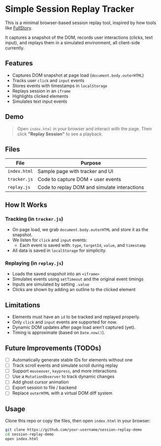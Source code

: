 # Simple Session Replay Tracker

This is a minimal browser-based session replay tool, inspired by how tools like [FullStory](https://www.fullstory.com/).

It captures a snapshot of the DOM, records user interactions (clicks, text input), and replays them in a simulated environment, all client-side currently.

## Features

- Captures DOM snapshot at page load (`document.body.outerHTML`)
- Tracks user `click` and `input` events
- Stores events with timestamps in `localStorage`
- Replays session in an `iframe`
- Highlights clicked elements
- Simulates text input events

## Demo

> Open `index.html` in your browser and interact with the page. Then click **"Replay Session"** to see a playback.

##  Files

| File | Purpose |
|------|---------|
| `index.html` | Sample page with tracker and UI |
| `tracker.js` | Code to capture DOM + user events |
| `replay.js` | Code to replay DOM and simulate interactions |

## How It Works

### Tracking (in `tracker.js`)
- On page load, we grab `document.body.outerHTML` and store it as the snapshot.
- We listen for `click` and `input` events:
  - Each event is saved with: `type`, `targetId`, `value`, and `timestamp`
- All data is saved in `localStorage` for simplicity.

### Replaying (in `replay.js`)
- Loads the saved snapshot into an `<iframe>`
- Simulates events using `setTimeout` and the original event timings
- Inputs are simulated by setting `.value`
- Clicks are shown by adding an outline to the clicked element

## Limitations

- Elements must have an `id` to be tracked and replayed properly.
- Only `click` and `input` events are supported for now.
- Dynamic DOM updates after page load aren’t captured (yet).
- Timing is approximate (based on `Date.now()`).

## Future Improvements (TODOs)

- [ ] Automatically generate stable IDs for elements without one
- [ ] Track scroll events and simulate scroll during replay
- [ ] Support `mouseover`, `keypress`, and more interactions
- [ ] Use a `MutationObserver` to track dynamic changes
- [ ] Add ghost cursor animation
- [ ] Export session to file / backend
- [ ] Replace `outerHTML` with a virtual DOM diff system

## Usage

Clone this repo or copy the files, then open `index.html` in your browser:

```bash
git clone https://github.com/your-username/session-replay-demo
cd session-replay-demo
open index.html
